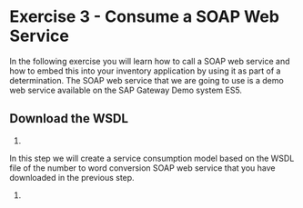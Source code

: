 # Exercise 3 - Consume a SOAP Web Service

In the following exercise you will learn how to call a SOAP web service and how to embed this into your inventory application by using it as part of a determination. The SOAP web service that we are going to use is a demo web service available on the SAP Gateway Demo system ES5.

## Download the WSDL

1. 


In this step we will create a service consumption model based on the WSDL file of the number to word conversion SOAP web service that you have downloaded in the previous step.

1. 
